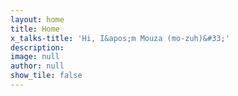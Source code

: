 ```yaml
---
layout: home
title: Home
x_talks-title: 'Hi, I&apos;m Mouza (mo-zuh)&#33;'
description:
image: null
author: null
show_tile: false
---
```


